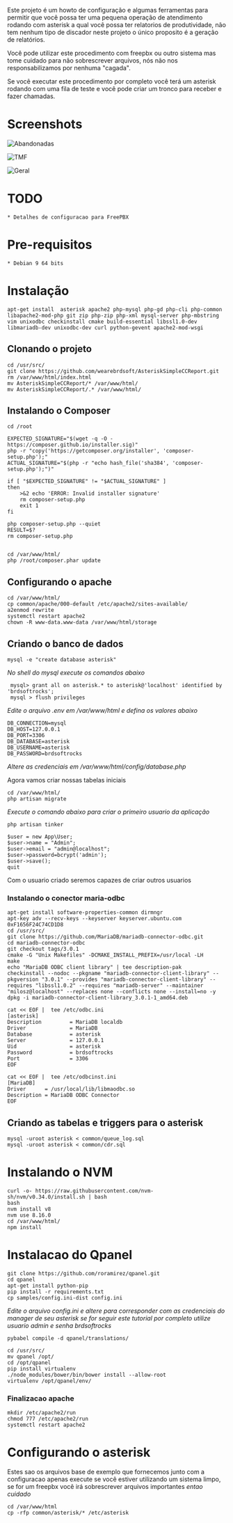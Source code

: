 Este projeto é um howto de configuração e algumas ferramentas para permitir que você possa ter uma pequena operação de atendimento rodando com asterisk a qual você possa ter relatorios de produtividade, não tem nenhum tipo de discador neste projeto  o único proposito é a geração de relatórios.

Você pode utilizar este procedimento com freepbx ou outro sistema mas tome cuidado para não sobrescrever arquivos, nós não nos responsabilizamos por nenhuma "cagada".

Se você executar este procedimento por completo você terá um asterisk rodando com uma fila de teste e você pode criar um tronco para receber e fazer chamadas.


# Screenshots
![Abandonadas](https://github.com/wearebrdsoft/AsteriskSimpleCCReport/raw/master/common/screenshot/abandonadas.png)

![TMF](https://github.com/wearebrdsoft/AsteriskSimpleCCReport/raw/master/common/screenshot/tmf.png)

![Geral](https://github.com/wearebrdsoft/AsteriskSimpleCCReport/raw/master/common/screenshot/relatorio.png)


# TODO

	* Detalhes de configuracao para FreePBX

# Pre-requisitos
	* Debian 9 64 bits
	


# Instalação
```
apt-get install  asterisk apache2 php-mysql php-gd php-cli php-common libapache2-mod-php git zip php-zip php-xml mysql-server php-mbstring vim unixodbc checkinstall cmake build-essential libssl1.0-dev libmariadb-dev unixodbc-dev curl python-gevent apache2-mod-wsgi
```


## Clonando o projeto 
```
cd /usr/src/
git clone https://github.com/wearebrdsoft/AsteriskSimpleCCReport.git 
rm /var/www/html/index.html
mv AsteriskSimpleCCReport/* /var/www/html/
mv AsteriskSimpleCCReport/.* /var/www/html/
```

## Instalando o Composer
```
cd /root

EXPECTED_SIGNATURE="$(wget -q -O - https://composer.github.io/installer.sig)"
php -r "copy('https://getcomposer.org/installer', 'composer-setup.php');"
ACTUAL_SIGNATURE="$(php -r "echo hash_file('sha384', 'composer-setup.php');")"

if [ "$EXPECTED_SIGNATURE" != "$ACTUAL_SIGNATURE" ]
then
    >&2 echo 'ERROR: Invalid installer signature'
    rm composer-setup.php
    exit 1
fi

php composer-setup.php --quiet
RESULT=$?
rm composer-setup.php


cd /var/www/html/
php /root/composer.phar update
```


## Configurando o apache
```
cd /var/www/html/
cp common/apache/000-default /etc/apache2/sites-available/
a2enmod rewrite
systemctl restart apache2
chown -R www-data.www-data /var/www/html/storage
```

## Criando o banco de dados
```
mysql -e "create database asterisk"
```

*No shell do mysql execute os comandos abaixo*
```
 mysql> grant all on asterisk.* to asterisk@'localhost' identified by 'brdsoftrocks';
 mysql > flush privileges
```

*Edite o arquivo .env em /var/www/html e defina os valores abaixo*

```
DB_CONNECTION=mysql
DB_HOST=127.0.0.1
DB_PORT=3306
DB_DATABASE=asterisk
DB_USERNAME=asterisk
DB_PASSWORD=brdsoftrocks
```
*Altere as credenciais em /var/www/html/config/database.php*

Agora vamos criar nossas tabelas iniciais
```
cd /var/www/html/
php artisan migrate
```

*Execute o comando abaixo para criar o primeiro usuario da aplicação*
```
php artisan tinker

$user = new App\User;
$user->name = "Admin";
$user->email = "admin@localhost";
$user->password=bcrypt('admin');
$user->save();
quit
```
Com o usuario criado seremos capazes de criar outros usuarios

### Instalando o conector maria-odbc 
```
apt-get install software-properties-common dirmngr
apt-key adv --recv-keys --keyserver keyserver.ubuntu.com 0xF1656F24C74CD1D8
cd /usr/src/
git clone https://github.com/MariaDB/mariadb-connector-odbc.git
cd mariadb-connector-odbc
git checkout tags/3.0.1
cmake -G "Unix Makefiles" -DCMAKE_INSTALL_PREFIX=/usr/local -LH
make
echo "MariaDB ODBC client library" | tee description-pak
checkinstall --nodoc --pkgname "mariadb-connector-client-library" --pkgversion "3.0.1" --provides "mariadb-connector-client-library" --requires "libssl1.0.2" --requires "mariadb-server" --maintainer "milosz@localhost" --replaces none --conflicts none --install=no -y
dpkg -i mariadb-connector-client-library_3.0.1-1_amd64.deb
```


```
cat << EOF |  tee /etc/odbc.ini
[asterisk]
Description         = MariaDB localdb
Driver              = MariaDB
Database            = asterisk
Server              = 127.0.0.1
Uid                 = asterisk
Password            = brdsoftrocks
Port                = 3306
EOF
```

```
cat << EOF |  tee /etc/odbcinst.ini
[MariaDB]
Driver      = /usr/local/lib/libmaodbc.so
Description = MariaDB ODBC Connector
EOF
```

## Criando as tabelas e triggers para o asterisk
```
mysql -uroot asterisk < common/queue_log.sql
mysql -uroot asterisk < common/cdr.sql
```

# Instalando o NVM 
```
curl -o- https://raw.githubusercontent.com/nvm-sh/nvm/v0.34.0/install.sh | bash
bash
nvm install v8
nvm use 8.16.0
cd /var/www/html/
npm install
```

# Instalacao do Qpanel
```
git clone https://github.com/roramirez/qpanel.git
cd qpanel
apt-get install python-pip
pip install -r requirements.txt
cp samples/config.ini-dist config.ini
```

*Edite o arquivo config.ini e altere para corresponder com as credenciais do manager de seu asterisk se for seguir este tutorial por completo utilize usuario admin e senha brdsoftrocks*
```
pybabel compile -d qpanel/translations/

cd /usr/src/
mv qpanel /opt/
cd /opt/qpanel
pip install virtualenv
./node_modules/bower/bin/bower install --allow-root
virtualenv /opt/qpanel/env/
```

### Finalizacao apache 
```
mkdir /etc/apache2/run
chmod 777 /etc/apache2/run
systemctl restart apache2
```

# Configurando o asterisk
Estes sao os arquivos base de exemplo que fornecemos junto com a configuracao apenas execute se você estiver utilizando um sistema limpo, se for um freepbx você irá sobrescrever arquivos importantes *entao cuidado*
```
cd /var/www/html
cp -rfp common/asterisk/* /etc/asterisk
```
